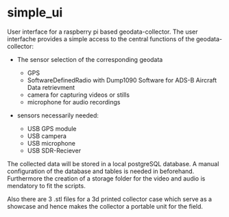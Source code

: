 # simple_ui
User interface for a raspberry pi based geodata-collector. The user interfache provides a simple access to the central functions of the geodata-collector: 
* The sensor selection of the corresponding geodata
  * GPS
  * SoftwareDefinedRadio with Dump1090 Software for ADS-B Aircraft Data retrievment
  * camera for capturing videos or stills
  * microphone for audio recordings
  
* sensors necessarily needed:
  * USB GPS module
  * USB campera
  * USB microphone
  * USB SDR-Reciever
  
  
The collected data will be stored in a local postgreSQL database. A manual configuration of the database and tables is needed in beforehand. Furthermore the creation of a storage folder for the video and audio is mendatory to fit the scripts.

Also there are 3 .stl files for a 3d printed collector case which serve as a showcase and hence makes the collector a portable unit for the field.


